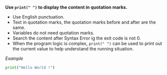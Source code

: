 **Use `print(" ")` to display the content in quotation marks.**

-  Use English punctuation.
- Text in quotation marks, the quotation marks before and after are the same.
- Variables do not need quotation marks.
- Search the content after Syntax Error ig the exit code is not 0.
- When the program logic is complex, `print(" ")` can be used to print out the current value to help understand the running situation.

*Example*

```python
print("Hello World !")
```
